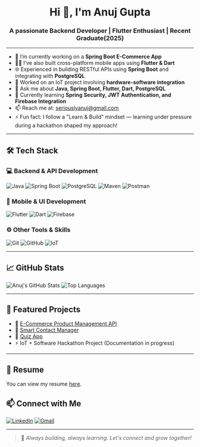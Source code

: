 <h1 align="center">Hi 👋, I'm Anuj Gupta</h1>
<h3 align="center">A passionate Backend Developer | Flutter Enthusiast | Recent Graduate(2025)</h3>

---

- 🔭 I’m currently working on a **Spring Boot E-Commerce App**
- 🧑‍💻 I’ve also built cross-platform mobile apps using **Flutter & Dart**
- 🌐 Experienced in building RESTful APIs using **Spring Boot** and integrating with **PostgreSQL**
- 🔌 Worked on an IoT project involving **hardware-software integration**
- 💬 Ask me about **Java, Spring Boot, Flutter, Dart, PostgreSQL**
- 🌱 Currently learning **Spring Security, JWT Authentication, and Firebase Integration**
- 📫 Reach me at: [seriouslyanuj@gmail.com](mailto:seriouslyanuj@gmail.com)
- ⚡ Fun fact: I follow a "Learn & Build" mindset — learning under pressure during a hackathon shaped my approach!

---

## 🛠️ Tech Stack

### 💻 Backend & API Development
![Java](https://img.shields.io/badge/Java-ED8B00?style=flat&logo=java&logoColor=white)
![Spring Boot](https://img.shields.io/badge/Spring%20Boot-6DB33F?style=flat&logo=spring-boot&logoColor=white)
![PostgreSQL](https://img.shields.io/badge/PostgreSQL-4169E1?style=flat&logo=postgresql&logoColor=white)
![Maven](https://img.shields.io/badge/Maven-C71A36?style=flat&logo=apachemaven&logoColor=white)
![Postman](https://img.shields.io/badge/Postman-FF6C37?style=flat&logo=postman&logoColor=white)

### 📱 Mobile & UI Development
![Flutter](https://img.shields.io/badge/Flutter-02569B?style=flat&logo=flutter&logoColor=white)
![Dart](https://img.shields.io/badge/Dart-0175C2?style=flat&logo=dart&logoColor=white)
![Firebase](https://img.shields.io/badge/Firebase-FFCA28?style=flat&logo=firebase&logoColor=white)

### ⚙️ Other Tools & Skills
![Git](https://img.shields.io/badge/Git-F05032?style=flat&logo=git&logoColor=white)
![GitHub](https://img.shields.io/badge/GitHub-181717?style=flat&logo=github&logoColor=white)
![IoT](https://img.shields.io/badge/IoT-005571?style=flat&logo=raspberrypi&logoColor=white)

---

## 📈 GitHub Stats

![Anuj's GitHub Stats](https://github-readme-stats.vercel.app/api?username=seriouslyanuj&show_icons=true&theme=radical)
![Top Languages](https://github-readme-stats.vercel.app/api/top-langs/?username=seriouslyanuj&layout=compact&theme=radical)

---

## 🚀 Featured Projects

- 🛒 [E-Commerce Product Management API](https://github.com/seriouslyanuj/ecommerce-springboot)  
- 📇 [Smart Contact Manager](https://github.com/seriouslyanuj/contact-manager)  
- 📱 [Quiz App](https://github.com/seriouslyanuj/QuizApp) 
- ⚡ IoT + Software Hackathon Project (Documentation in progress)

---
## 📄 Resume

You can view my resume [here](https://drive.google.com/file/d/1VQc0ktFfwE9uvFSWKPYEgt5tm8B9D1fE/view).


## 📫 Connect with Me

[![LinkedIn](https://img.shields.io/badge/LinkedIn-blue?style=flat&logo=linkedin)](https://www.linkedin.com/in/anuj-gupta-666043220/)
[![Gmail](https://img.shields.io/badge/Gmail-D14836?style=flat&logo=gmail&logoColor=white)](mailto:seriouslyanuj@gmail.com)

---

> 🚀 *Always building, always learning. Let's connect and grow together!*
